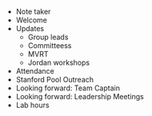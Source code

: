 - Note taker
- Welcome
- Updates
  - Group leads
  - Committeess
  - MVRT
  - Jordan workshops
- Attendance
- Stanford Pool Outreach
- Looking forward: Team Captain
- Looking forward: Leadership Meetings
- Lab hours